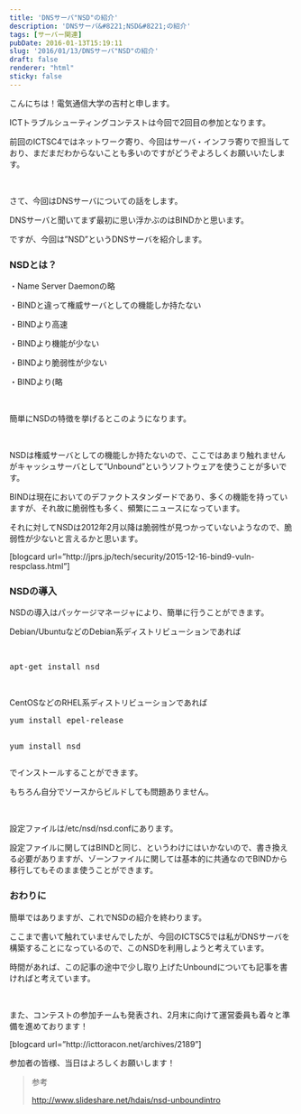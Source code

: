 ```yaml
---
title: 'DNSサーバ"NSD"の紹介'
description: 'DNSサーバ&#8221;NSD&#8221;の紹介'
tags: [サーバー関連]
pubDate: 2016-01-13T15:19:11
slug: '2016/01/13/DNSサーバ"NSD"の紹介'
draft: false
renderer: "html"
sticky: false
---
```


<p>こんにちは！電気通信大学の吉村と申します。</p>
<p>ICTトラブルシューティングコンテストは今回で2回目の参加となります。</p>
<p>前回のICTSC4ではネットワーク寄り、今回はサーバ・インフラ寄りで担当しており、まだまだわからないことも多いのですがどうぞよろしくお願いいたします。</p>
<p>&nbsp;</p>
<p>さて、今回はDNSサーバについての話をします。</p>
<p>DNSサーバと聞いてまず最初に思い浮かぶのはBINDかと思います。</p>
<p>ですが、今回は&#8221;NSD&#8221;というDNSサーバを紹介します。</p>
<p><!--more--></p>
<h3>NSDとは？</h3>
<p>・Name Server Daemonの略</p>
<p>・BINDと違って権威サーバとしての機能しか持たない</p>
<p>・BINDより高速</p>
<p>・BINDより機能が少ない</p>
<p>・BINDより脆弱性が少ない</p>
<p>・BINDより(略</p>
<p>&nbsp;</p>
<p>簡単にNSDの特徴を挙げるとこのようになります。</p>
<p>&nbsp;</p>
<p>NSDは権威サーバとしての機能しか持たないので、ここではあまり触れませんがキャッシュサーバとして”Unbound”というソフトウェアを使うことが多いです。</p>
<p>BINDは現在においてのデファクトスタンダードであり、多くの機能を持っていますが、それ故に脆弱性も多く、頻繁にニュースになっています。</p>
<p>それに対してNSDは2012年2月以降は脆弱性が見つかっていないようなので、脆弱性が少ないと言えるかと思います。</p>
<p>[blogcard url=&#8221;http://jprs.jp/tech/security/2015-12-16-bind9-vuln-respclass.html&#8221;]</p>
<h3>NSDの導入</h3>
<p>NSDの導入はパッケージマネージャにより、簡単に行うことができます。</p>
<p>Debian/UbuntuなどのDebian系ディストリビューションであれば</p>
<p>&nbsp;</p>
<pre class="brush: bash; title: ; notranslate" title="">apt-get install nsd</pre>
<p>&nbsp;</p>
<p>CentOSなどのRHEL系ディストリビューションであれば</p>
<pre class="brush: bash; title: ; notranslate" title="">yum install epel-release

yum install nsd</pre>
<p>でインストールすることができます。</p>
<p>もちろん自分でソースからビルドしても問題ありません。</p>
<p>&nbsp;</p>
<p>設定ファイルは/etc/nsd/nsd.confにあります。</p>
<p>設定ファイルに関してはBINDと同じ、というわけにはいかないので、書き換える必要がありますが、ゾーンファイルに関しては基本的に共通なのでBINDから移行してもそのまま使うことができます。</p>
<h3>おわりに</h3>
<p>簡単ではありますが、これでNSDの紹介を終わります。</p>
<p>ここまで書いて触れていませんでしたが、今回のICTSC5では私がDNSサーバを構築することになっているので、このNSDを利用しようと考えています。</p>
<p>時間があれば、この記事の途中で少し取り上げたUnboundについても記事を書ければと考えています。</p>
<p>&nbsp;</p>
<p>また、コンテストの参加チームも発表され、2月末に向けて運営委員も着々と準備を進めております！</p>
<p>[blogcard url=”http://icttoracon.net/archives/2189”]</p>
<p>参加者の皆様、当日はよろしくお願いします！</p>
<blockquote><p>参考</p>
<p><a href="http://www.slideshare.net/hdais/nsd-unboundintro" target="_blank">http://www.slideshare.net/hdais/nsd-unboundintro</a></p></blockquote>
